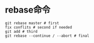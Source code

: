 # rebase命令

```shell
git rebase master # first
fix conflits # second if needed
git add # third
git rebase --continue / --abort # final
```

